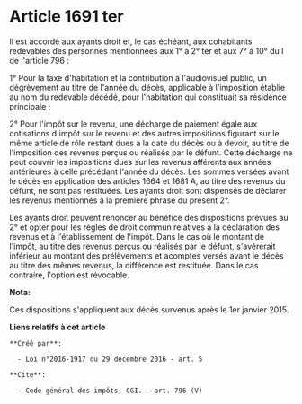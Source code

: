 # Article 1691 ter

Il est accordé aux ayants droit et, le cas échéant, aux cohabitants redevables des personnes mentionnées aux 1° à 2° ter et
aux 7° à 10° du I de l'article 796 : 

1° Pour la taxe d'habitation et la contribution à l'audiovisuel public, un dégrèvement au titre de l'année du décès,
applicable à l'imposition établie au nom du redevable décédé, pour l'habitation qui constituait sa résidence principale ; 

2° Pour l'impôt sur le revenu, une décharge de paiement égale aux cotisations d'impôt sur le revenu et des autres impositions
figurant sur le même article de rôle restant dues à la date du décès ou à devoir, au titre de l'imposition des revenus perçus
ou réalisés par le défunt. Cette décharge ne peut couvrir les impositions dues sur les revenus afférents aux années
antérieures à celle précédant l'année du décès. Les sommes versées avant le décès en application des articles 1664 et 1681 A,
au titre des revenus du défunt, ne sont pas restituées. Les ayants droit sont dispensés de déclarer les revenus mentionnés à
la première phrase du présent 2°. 

Les ayants droit peuvent renoncer au bénéfice des dispositions prévues au 2° et opter pour les règles de droit commun
relatives à la déclaration des revenus et à l'établissement de l'impôt. Dans le cas où le montant de l'impôt, au titre des
revenus perçus ou réalisés par le défunt, s'avérerait inférieur au montant des prélèvements et acomptes versés avant le décès
au titre des mêmes revenus, la différence est restituée. Dans le cas contraire, l'option est révocable.

**Nota:**

Ces dispositions s'appliquent aux décès survenus après le 1er janvier 2015.

**Liens relatifs à cet article**

	**Créé par**:

	  - Loi n°2016-1917 du 29 décembre 2016 - art. 5

	**Cite**:

	  - Code général des impôts, CGI. - art. 796 (V)

